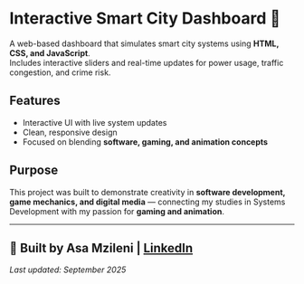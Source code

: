 # Interactive Smart City Dashboard 🌆

A web-based dashboard that simulates smart city systems using **HTML, CSS, and JavaScript**.  
Includes interactive sliders and real-time updates for power usage, traffic congestion, and crime risk.

## Features
- Interactive UI with live system updates
- Clean, responsive design
- Focused on blending **software, gaming, and animation concepts**

## Purpose
This project was built to demonstrate creativity in **software development, game mechanics, and digital media** — connecting my studies in Systems Development with my passion for **gaming and animation**.

---
🚀 Built by **Asa Mzileni** | [LinkedIn](your-linkedin-url)
---
_Last updated: September 2025_
